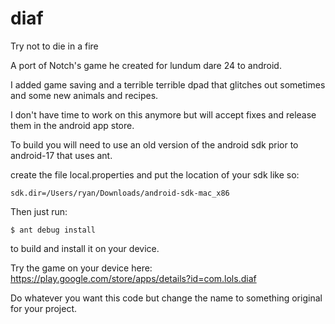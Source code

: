 # diaf
Try not to die in a fire

A port of Notch's game he created for lundum dare 24 to android.

I added game saving and a terrible terrible dpad that glitches out sometimes and some new animals and recipes.

I don't have time to work on this anymore but will accept fixes and release them in the android app store.

To build you will need to use an old version of the android sdk prior to android-17 that uses ant.

create the file local.properties and put the location of your sdk like so:  

    sdk.dir=/Users/ryan/Downloads/android-sdk-mac_x86


Then just run:

    $ ant debug install  

to build and install it on your device.

Try the game on your device here: https://play.google.com/store/apps/details?id=com.lols.diaf

Do whatever you want this code but change the name to something original for your project.
